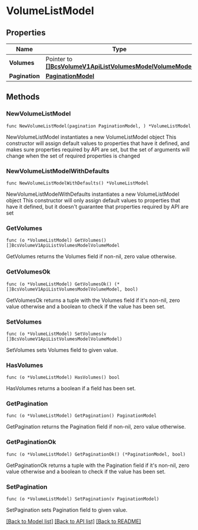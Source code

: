 # VolumeListModel

## Properties

Name | Type | Description | Notes
------------ | ------------- | ------------- | -------------
**Volumes** | Pointer to [**[]BcsVolumeV1ApiListVolumesModelVolumeModel**](BcsVolumeV1ApiListVolumesModelVolumeModel.md) |  | [optional] 
**Pagination** | [**PaginationModel**](PaginationModel.md) |  | 

## Methods

### NewVolumeListModel

`func NewVolumeListModel(pagination PaginationModel, ) *VolumeListModel`

NewVolumeListModel instantiates a new VolumeListModel object
This constructor will assign default values to properties that have it defined,
and makes sure properties required by API are set, but the set of arguments
will change when the set of required properties is changed

### NewVolumeListModelWithDefaults

`func NewVolumeListModelWithDefaults() *VolumeListModel`

NewVolumeListModelWithDefaults instantiates a new VolumeListModel object
This constructor will only assign default values to properties that have it defined,
but it doesn't guarantee that properties required by API are set

### GetVolumes

`func (o *VolumeListModel) GetVolumes() []BcsVolumeV1ApiListVolumesModelVolumeModel`

GetVolumes returns the Volumes field if non-nil, zero value otherwise.

### GetVolumesOk

`func (o *VolumeListModel) GetVolumesOk() (*[]BcsVolumeV1ApiListVolumesModelVolumeModel, bool)`

GetVolumesOk returns a tuple with the Volumes field if it's non-nil, zero value otherwise
and a boolean to check if the value has been set.

### SetVolumes

`func (o *VolumeListModel) SetVolumes(v []BcsVolumeV1ApiListVolumesModelVolumeModel)`

SetVolumes sets Volumes field to given value.

### HasVolumes

`func (o *VolumeListModel) HasVolumes() bool`

HasVolumes returns a boolean if a field has been set.

### GetPagination

`func (o *VolumeListModel) GetPagination() PaginationModel`

GetPagination returns the Pagination field if non-nil, zero value otherwise.

### GetPaginationOk

`func (o *VolumeListModel) GetPaginationOk() (*PaginationModel, bool)`

GetPaginationOk returns a tuple with the Pagination field if it's non-nil, zero value otherwise
and a boolean to check if the value has been set.

### SetPagination

`func (o *VolumeListModel) SetPagination(v PaginationModel)`

SetPagination sets Pagination field to given value.



[[Back to Model list]](../README.md#documentation-for-models) [[Back to API list]](../README.md#documentation-for-api-endpoints) [[Back to README]](../README.md)


